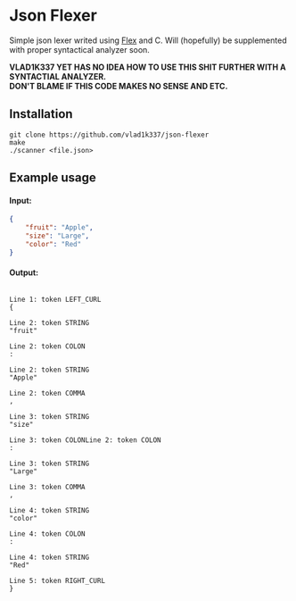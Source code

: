 # Json Flexer 
Simple json lexer writed using [Flex](https://github.com/westes/flex) and C. 
Will (hopefully) be supplemented with proper syntactical analyzer soon. 

**VLAD1K337 YET HAS NO IDEA HOW TO USE THIS SHIT FURTHER WITH A SYNTACTIAL ANALYZER.<br>DON'T BLAME IF THIS CODE MAKES NO SENSE AND ETC.**

## Installation

``` Shell
git clone https://github.com/vlad1k337/json-flexer
make
./scanner <file.json>
```
## Example usage
#### Input:
``` Json
{
    "fruit": "Apple",
    "size": "Large",
    "color": "Red"
}
```
#### Output: 
``` Shell

Line 1: token LEFT_CURL
{

Line 2: token STRING
"fruit"

Line 2: token COLON
:

Line 2: token STRING
"Apple"

Line 2: token COMMA
,

Line 3: token STRING
"size"

Line 3: token COLONLine 2: token COLON
:

Line 3: token STRING
"Large"

Line 3: token COMMA
,

Line 4: token STRING
"color"

Line 4: token COLON
:

Line 4: token STRING
"Red"

Line 5: token RIGHT_CURL
}
```
